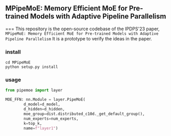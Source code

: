 ## MPipeMoE: Memory Efficient MoE for Pre-trained Models with Adaptive Pipeline Parallelism
===
This repository is the open-source codebase of the IPDPS'23 paper, `MPipeMoE: Memory Efficient MoE for Pre-trained Models with Adaptive Pipeline Parallelism`
 It is a prototype to verify the ideas in the paper. 

### install
```
cd MPipeMoE
python setup.py install
```

### usage

```py
from pipemoe import layer

MOE_FFN: nn.Module = layer.PipeMoE(
        d_model=d_model,
        d_hidden=d_hidden,
        moe_group=dist.distributed_c10d._get_default_group(),
        num_experts=num_experts,
        k=top_k,
        name=f"layer1")
```

